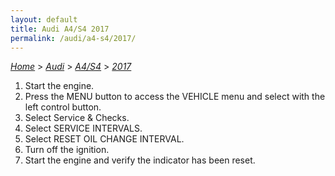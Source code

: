 ```yaml
---
layout: default
title: Audi A4/S4 2017
permalink: /audi/a4-s4/2017/
---
```

[*Home*](/) > [*Audi*](/audi/) > [*A4/S4*](/audi/a4-s4/) > [*2017*](/audi/a4-s4/2017/)
1. Start the engine.
2. Press the MENU button to access the VEHICLE menu and select with the left control button.
3. Select Service & Checks.
4. Select SERVICE INTERVALS.
5. Select RESET OIL CHANGE INTERVAL.
6. Turn off the ignition.
7. Start the engine and verify the indicator has been reset.